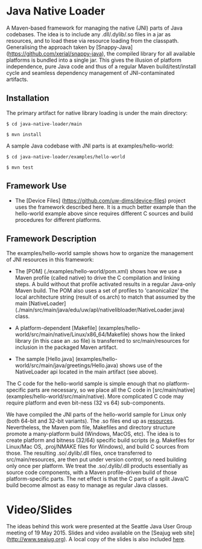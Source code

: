 # Java Native Loader

A Maven-based framework for managing the native (JNI) parts of Java
codebases.  The idea is to include any .dll/.dylib/.so files in a jar
as resources, and to load these via resource loading from the
classpath.  Generalising the approach taken by [Snappy-Java]
(https://github.com/xerial/snappy-java), the compiled library for all
available platforms is bundled into a single jar.  This gives the
illusion of platform independence, pure Java code and thus of a
regular Maven build/test/install cycle and seamless dependency
management of JNI-contaminated artifacts.

## Installation 

The primary artifact for native library loading is under the main directory:

```
$ cd java-native-loader/main

$ mvn install
```

A sample Java codebase with JNI parts is at examples/hello-world:

```
$ cd java-native-loader/examples/hello-world

$ mvn test
```

## Framework Use

* The [Device Files] (https://github.com/uw-dims/device-files)
  project uses the framework described here.  It is a much better
  example than the hello-world example above since requires different
  C sources and build procedures for different platforms.

## Framework Description

The examples/hello-world sample shows how to organize the management of JNI
resources in this framework:

* The [POM] (./examples/hello-world/pom.xml) shows how we use a Maven
  profile (called native) to drive the C compilation and linking
  steps.  A build without that profile activated results in a regular
  Java-only Maven build.  The POM also uses a set of profiles to
  'canonicalize' the local architecture string (result of os.arch) to
  match that assumed by the main [NativeLoader]
  (./main/src/main/java/edu/uw/apl/nativelibloader/NativeLoader.java)
  class.

* A platform-dependent [Makefile]
  (examples/hello-world/src/main/native/Linux/x86_64/Makefile) shows
  how the linked library (in this case an .so file) is transferred to
  src/main/resources for inclusion in the packaged Maven artifact.

* The sample [Hello.java]
  (examples/hello-world/src/main/java/greetings/Hello.java) shows use
  of the NativeLoader api located in the main artifact (see above).

The C code for the hello-world sample is simple enough that no
platform-specific parts are necessary, so we place all the C code in
[src/main/native] (examples/hello-world/src/main/native).  More
complicated C code may require platform and even bit-ness (32 vs 64)
sub-components.

We have compiled the JNI parts of the hello-world sample for Linux
only (both 64-bit and 32-bit variants).  The .so files end up as
[resources](./examples/hello-world/src/main/resources/greetings/native/Linux/).
Nevertheless, the Maven pom file, Makefiles and directory structure
promote a many-platform build (Windows, MacOS, etc).  The idea is to
create platform and bitness (32/64) specific build scripts
(e.g. Makefiles for Linux/Mac OS, .proj/NMAKE files for Windows), and
build C sources from those.  The resulting .so/.dylib/.dll files, once
transferred to src/main/resources, are then put under version control,
so need building only once per platform.  We treat the .so/.dylib/.dll
products essentially as source code components, with a Maven
profile-driven build of those platform-specific parts.  The net effect
is that the C parts of a split Java/C build become almost as easy to
manage as regular Java classes.

# Video/Slides

The ideas behind this work were presented at the Seattle Java User
Group meeting of 19 May 2015.  Slides and video available on the
[Seajug web site] (http://www.seajug.org).  A local copy of the slides
is also included [here](./doc/seajug-maven-jni.pdf).
